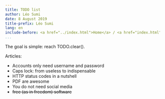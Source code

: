 ```yaml
---
title: TODO list
author: Léo Sumi
date: 8 August 2019
title-prefix: Léo Sumi
lang: en
include-before: <a href="../index.html">Home</a> / <a href="index.html">Lists</a>
...
```


The goal is simple: reach TODO.clear().

Articles:

* Accounts only need username and password
* Caps lock: from useless to indispensable
* HTTP status codes in a nutshell
* PDF are awesome
* You do not need social media
* ~~free (as in freedom) software~~
